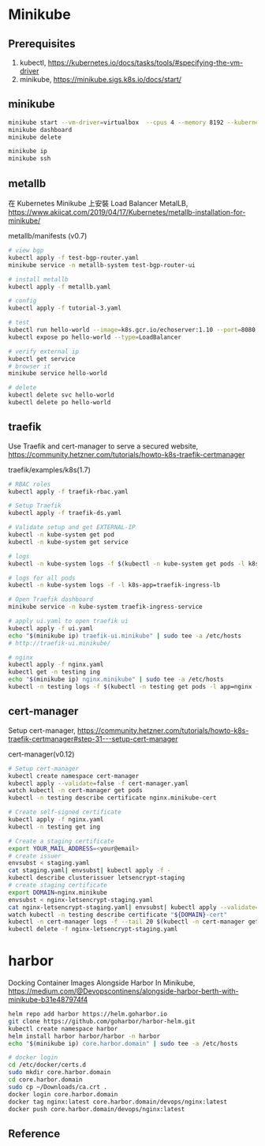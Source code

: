 # Minikube

## Prerequisites

1. kubectl, https://kubernetes.io/docs/tasks/tools/#specifying-the-vm-driver
2. minikube, https://minikube.sigs.k8s.io/docs/start/

## minikube 

```bash
minikube start --vm-driver=virtualbox  --cpus 4 --memory 8192 --kubernetes-version v1.16.0
minikube dashboard
minikube delete

minikube ip
minikube ssh
```

## metallb
在 Kubernetes Minikube 上安裝 Load Balancer MetalLB, https://www.akiicat.com/2019/04/17/Kubernetes/metallb-installation-for-minikube/

metallb/manifests (v0.7)
```bash
# view bgp
kubectl apply -f test-bgp-router.yaml
minikube service -n metallb-system test-bgp-router-ui

# install metallb
kubectl apply -f metallb.yaml

# config
kubectl apply -f tutorial-3.yaml

# test
kubectl run hello-world --image=k8s.gcr.io/echoserver:1.10 --port=8080
kubectl expose po hello-world --type=LoadBalancer

# verify external ip
kubectl get service
# browser it
minikube service hello-world

# delete
kubectl delete svc hello-world
kubectl delete po hello-world
```

## traefik
Use Traefik and cert-manager to serve a secured website, https://community.hetzner.com/tutorials/howto-k8s-traefik-certmanager

traefik/examples/k8s(1.7)
```bash
# RBAC roles
kubectl apply -f traefik-rbac.yaml

# Setup Traefik
kubectl apply -f traefik-ds.yaml

# Validate setup and get EXTERNAL-IP
kubectl -n kube-system get pod
kubectl -n kube-system get service

# logs
kubectl -n kube-system logs -f $(kubectl -n kube-system get pods -l k8s-app=traefik-ingress-lb  -o jsonpath='{.items[0].metadata.name}')

# logs for all pods
kubectl -n kube-system logs -f -l k8s-app=traefik-ingress-lb

# Open Traefik dashboard
minikube service -n kube-system traefik-ingress-service

# apply ui.yaml to open traefik ui
kubectl apply -f ui.yaml 
echo "$(minikube ip) traefik-ui.minikube" | sudo tee -a /etc/hosts
# http://traefik-ui.minikube/

# nginx
kubectl apply -f nginx.yaml
kubectl get -n testing ing
echo "$(minikube ip) nginx.minikube" | sudo tee -a /etc/hosts
kubectl -n testing logs -f $(kubectl -n testing get pods -l app=nginx -o jsonpath='{.items[0].metadata.name}')
```

## cert-manager
Setup cert-manager, https://community.hetzner.com/tutorials/howto-k8s-traefik-certmanager#step-31---setup-cert-manager

cert-manager(v0.12)
```bash
# Setup cert-manager
kubectl create namespace cert-manager
kubectl apply --validate=false -f cert-manager.yaml
watch kubectl -n cert-manager get pods
kubectl -n testing describe certificate nginx.minikube-cert

# Create self-signed certificate
kubectl apply -f nginx.yaml
kubectl -n testing get ing

# Create a staging certificate
export YOUR_MAIL_ADDRESS=<your@email>
# create issuer
envsubst < staging.yaml
cat staging.yaml| envsubst| kubectl apply -f -
kubectl describe clusterissuer letsencrypt-staging
# create staging certificate
export DOMAIN=nginx.minikube
envsubst < nginx-letsencrypt-staging.yaml
cat nginx-letsencrypt-staging.yaml| envsubst| kubectl apply --validate=false -f -
watch kubectl -n testing describe certificate "${DOMAIN}-cert"
kubectl -n cert-manager logs -f --tail 20 $(kubectl -n cert-manager get pod -l app=cert-manager -o jsonpath='{.items[0].metadata.name}')
kubectl delete -f nginx-letsencrypt-staging.yaml

```

# harbor
Docking Container Images Alongside Harbor In Minikube, https://medium.com/@Devopscontinens/alongside-harbor-berth-with-minikube-b31e487974f4

```bash
helm repo add harbor https://helm.goharbor.io
git clone https://github.com/goharbor/harbor-helm.git
kubectl create namespace harbor
helm install harbor harbor/harbor -n harbor
echo "$(minikube ip) core.harbor.domain" | sudo tee -a /etc/hosts

# docker login
cd /etc/docker/certs.d
sudo mkdir core.harbor.domain
cd core.harbor.domain 
sudo cp ~/Downloads/ca.crt .
docker login core.harbor.domain
docker tag nginx:latest core.harbor.domain/devops/nginx:latest
docker push core.harbor.domain/devops/nginx:latest
```

## Reference

